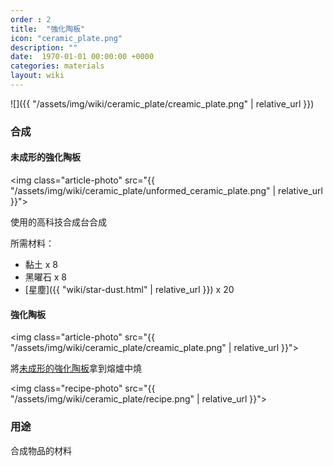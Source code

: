 ```yaml
---
order : 2
title:  "強化陶板"
icon: "ceramic_plate.png"
description: ""
date:  1970-01-01 00:00:00 +0000
categories: materials
layout: wiki
---
```


![]({{ "/assets/img/wiki/ceramic_plate/creamic_plate.png" | relative_url }})

### 合成

#### 未成形的強化陶板

<img class="article-photo" src="{{ "/assets/img/wiki/ceramic_plate/unformed_ceramic_plate.png" | relative_url }}">

使用的高科技合成台合成

所需材料：
- 黏土 x 8  
- 黑曜石 x 8  
- [星塵]({{ "wiki/star-dust.html" | relative_url }}) x 20  

#### 強化陶板

<img class="article-photo" src="{{ "/assets/img/wiki/ceramic_plate/creamic_plate.png" | relative_url }}">

將[未成形的強化陶板](#未成形的強化陶板)拿到熔爐中燒

<img class="recipe-photo" src="{{ "/assets/img/wiki/ceramic_plate/recipe.png" | relative_url }}">

### 用途

合成物品的材料
